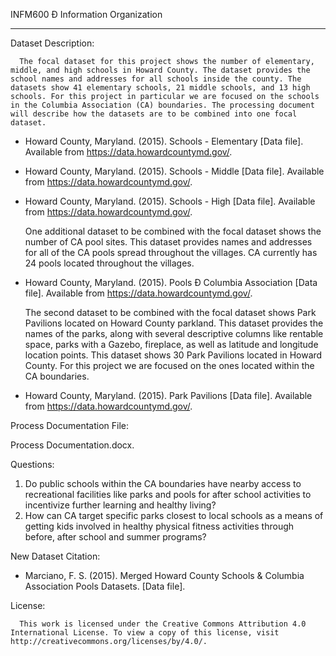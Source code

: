 INFM600 Ð Information Organization
____________________________________________________________________________________

Dataset Description:

      The focal dataset for this project shows the number of elementary, middle, and high schools in Howard County. The dataset provides the school names and addresses for all schools inside the county. The datasets show 41 elementary schools, 21 middle schools, and 13 high schools. For this project in particular we are focused on the schools in the Columbia Association (CA) boundaries. The processing document will describe how the datasets are to be combined into one focal dataset.
      
-	Howard County, Maryland. (2015). Schools - Elementary [Data file]. Available from https://data.howardcountymd.gov/.
-	Howard County, Maryland. (2015). Schools - Middle [Data file]. Available from https://data.howardcountymd.gov/.
-	Howard County, Maryland. (2015). Schools - High [Data file]. Available from https://data.howardcountymd.gov/.

      One additional dataset to be combined with the focal dataset shows the number of CA pool sites. This dataset provides names and addresses for all of the CA pools spread throughout the villages. CA currently has 24 pools located throughout the villages. 
      
-	Howard County, Maryland. (2015). Pools Ð Columbia Association [Data file]. Available from https://data.howardcountymd.gov/.

      The second dataset to be combined with the focal dataset shows Park Pavilions located on Howard County parkland. This dataset provides the names of the parks, along with several descriptive columns like rentable space, parks with a Gazebo, fireplace, as well as latitude and longitude location points. This dataset shows 30 Park Pavilions located in Howard County. For this project we are focused on the ones located within the CA boundaries. 
      
-	Howard County, Maryland. (2015). Park Pavilions [Data file]. Available from https://data.howardcountymd.gov/.

Process Documentation File:

Process Documentation.docx.

Questions:

1. Do public schools within the CA boundaries have nearby access to recreational facilities like parks and pools for after school activities to incentivize further learning and healthy living? 
2. How can CA target specific parks closest to local schools as a means of getting kids involved in healthy physical fitness activities through before, after school and summer programs?

New Dataset Citation:

-	Marciano, F. S. (2015). Merged Howard County Schools & Columbia Association Pools Datasets. [Data file]. 

License:

      This work is licensed under the Creative Commons Attribution 4.0 International License. To view a copy of this license, visit http://creativecommons.org/licenses/by/4.0/.






